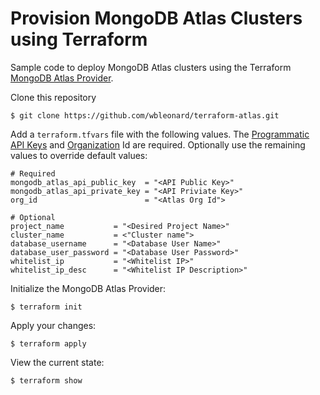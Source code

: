 # Provision MongoDB Atlas Clusters using Terraform
Sample code to deploy MongoDB Atlas clusters using the Terraform [MongoDB Atlas Provider](https://www.terraform.io/docs/providers/mongodbatlas/index.html).

Clone this repository
```
$ git clone https://github.com/wbleonard/terraform-atlas.git
```

Add a `terraform.tfvars` file with the following values. The [Programmatic API Keys](https://docs.atlas.mongodb.com/configure-api-access/#programmatic-api-keys) and [Organization](https://docs.atlas.mongodb.com/tutorial/manage-organizations/) Id are required. Optionally use the remaining values to override default values:
```
# Required 
mongodb_atlas_api_public_key  = "<API Public Key>"
mongodb_atlas_api_private_key = "<API Priviate Key>"
org_id                        = "<Atlas Org Id">

# Optional
project_name           = "<Desired Project Name>"
cluster_name	       = <"Cluster name">
database_username      = "<Database User Name>"
database_user_password = "<Database User Password>"
whitelist_ip           = "<Whitelist IP>"
whitelist_ip_desc      = "<Whitelist IP Description>"
```

Initialize the MongoDB Atlas Provider:
```
$ terraform init
```

Apply your changes:
```
$ terraform apply
```

View the current state:
```
$ terraform show
```
